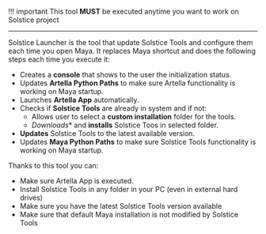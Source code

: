 !!! important
    This tool **MUST** be executed anytime you want to work on Solstice project

***

Solstice Launcher is the tool that update Solstice Tools and configure them each time you open Maya. It replaces
Maya shortcut and does the following steps each time you execute it:

* Creates a **console** that shows to the user the initialization status.
* Updates **Artella Python Paths** to make sure Artella functionality is working on Maya startup.
* Launches **Artella App** automatically.
* Checks if **Solstice Tools** are already in system and if not:
    * Allows user to select a **custom installation** folder for the tools.
    * *Downloads** and **installs** Solstice Toos in selected folder.
* **Updates** Solstice Tools to the latest available version.
* Updates **Maya Python Paths** to make sure Solstice Tools functionality is working on Maya startup.

Thanks to this tool you can:

* Make sure Artella App is executed.
* Install Solstice Tools in any folder in your PC (even in external hard drives)
* Make sure you have the latest Solstice Tools version available
* Make sure that default Maya installation is not modified by Solstice Tools
